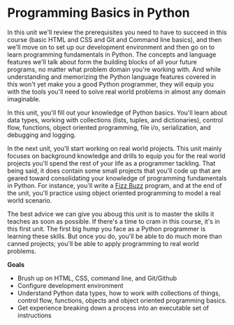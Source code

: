 [//]: <> (author: Benjamin White)
[//]: <> (type: intro)

# Programming Basics in Python

In this unit we'll review the prerequisites you need to have to succeed in this course (basic HTML and CSS and Git and Command line basics), and then we'll move on to set up our development environment and then go on to learn programming fundamentals in Python. The concepts and language features we'll talk about form the building blocks of all your future programs, no matter what problem domain you're working with. And while understanding and memorizing the Python language features covered in this won't yet make you a good Python programmer, they will equip you with the tools you'll need to solve real world problems in almost any domain imaginable. 

In this unit, you'll fill out your knowledge of Python basics. You'll learn about data types, working with collections (lists, tuples, and dictionaries), control flow, functions, object oriented programming, file i/o, serialization, and debugging and logging. 
 
In the next unit, you'll start working on real world projects. This unit mainly focuses on background knowledge and drills to equip you for the real world projects you'll spend the rest of your life as a programmer tackling. That being said, it does contain some small projects that you'll code up that are geared toward consolidating your knowledge of programming fundamentals in Python. For instance, you'll write a [Fizz Buzz](http://en.wikipedia.org/wiki/Fizz_buzz) program, and at the end of the unit, you'll practice using object oriented programming to model a real world scenario.

The best advice we can give you aboug this unit is to master the skills it teaches as soon as possible. If there's a time to cram in this course, it's in this first unit. The first big hump you face as a Python programmer is learning these skills. But once you do, you'll be able to do much more than canned projects; you'll be able to apply programming to real world problems.

**Goals**

*   Brush up on HTML, CSS, command line, and Git/Github
*   Configure development environment 
*   Understand Python data types, how to work with collections of things, control flow, functions, objects and object oriented programming basics. 
*   Get experience breaking down a process into an executable set of instructions

